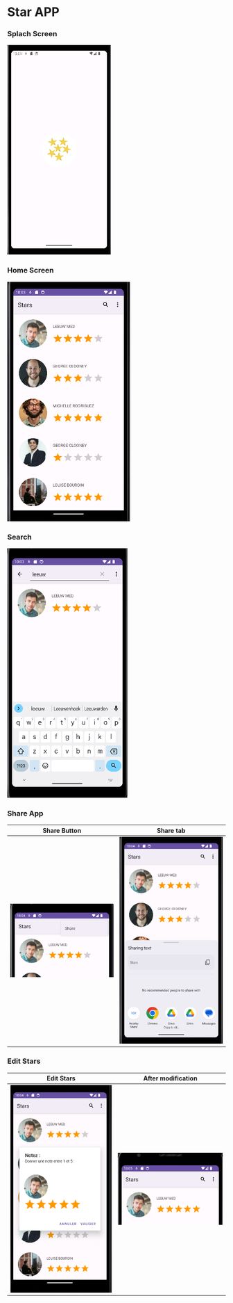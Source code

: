 # Star APP

### Splach Screen

![Splach Screen](./assets/splach.png)


### Home Screen

![Splach Screen](./assets/home.png)

### Search

![Splach Screen](./assets/search.png)

### Share App

|             Share Button             |            Share tab             |
|:------------------------------------:|:--------------------------------:|
| ![Share app](./assets/share_btn.png) | ![Share app](./assets/share.png) |

### Edit Stars

|              Edit Stars              |           After modification           |
|:------------------------------------:|:--------------------------------------:|
| ![Share app](./assets/edit_star.png) | ![Share app](./assets/edit_result.png) |
